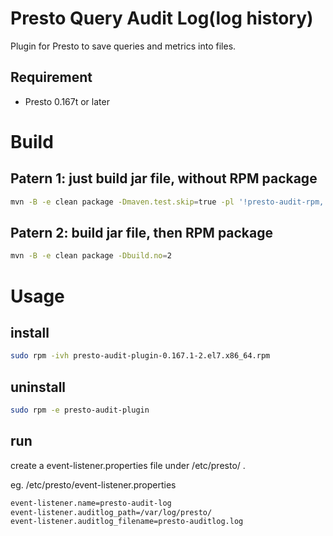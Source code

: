 <!--
{% comment %}
  Licensed under the Apache License, Version 2.0 (the "License");
  you may not use this file except in compliance with the License.
  You may obtain a copy of the License at

    http://www.apache.org/licenses/LICENSE-2.0

  Unless required by applicable law or agreed to in writing, software
  distributed under the License is distributed on an "AS IS" BASIS,
  WITHOUT WARRANTIES OR CONDITIONS OF ANY KIND, either express or implied.
  See the License for the specific language governing permissions and
  limitations under the License. See accompanying LICENSE file.
{% endcomment %}
-->
# Presto Query Audit Log(log history)
Plugin for Presto to save queries and metrics into files.  

## Requirement
* Presto 0.167t or later

# Build
## Patern 1: just build jar file, without RPM package
```bash
mvn -B -e clean package -Dmaven.test.skip=true -pl '!presto-audit-rpm,'
```

## Patern 2: build jar file, then RPM package
```bash
mvn -B -e clean package -Dbuild.no=2
```


# Usage
## install
```bash
sudo rpm -ivh presto-audit-plugin-0.167.1-2.el7.x86_64.rpm
```
## uninstall
```bash
sudo rpm -e presto-audit-plugin
```

## run
create a event-listener.properties file under /etc/presto/ .

eg.
/etc/presto/event-listener.properties
```bash
event-listener.name=presto-audit-log
event-listener.auditlog_path=/var/log/presto/
event-listener.auditlog_filename=presto-auditlog.log
```

